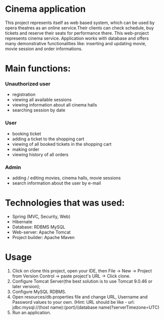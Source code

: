 # Cinema application
This project represents itself as web based system, which can be used by opera theatres as an online service.Their clients can check schedule, buy tickets and reserve their seats for performance there.
This web-project represents cinema service. Application works with database and offers many demonstrative functionalities like: inserting and updating movie, movie session and order informations.

# Main functions:
### Unauthorized user

  - registration
  - viewing all available sessions
  - viewing information about all cinema halls
  - searching session by date

### User

  - booking ticket
  - adding a ticket to the shopping cart
  - viewing of all booked tickets in the shopping cart
  - making order
  - viewing history of all orders

### Admin

  - adding / editing movies, cinema halls, movie sessions
  - search information about the user by e-mail

# Technologies that was used:
  - Spring (MVC, Security, Web)
  - Hibernate
  - Database: RDBMS MySQL
  - Web-server: Apache Tomcat
  - Project builder: Apache Maven

# Usage
1) Click on clone this project, open your IDE, then File -> New -> Project from Version Control -> paste project's URL -> Click clone.
2) Configure Tomcat Server(the best solution is to use Tomcat 9.0.46 or later version);
3) Configure MySQL RDBMS.
4) Open resources/db.properties file and change URL, Username and Password values to your own.
  (Hint: URL should be like - url: jdbc:mysql://(host name):(port)/(database name)?serverTimezone=UTC)
6) Run an application.
